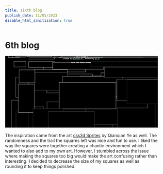 ```yaml
---
title: sixth blog 
publish_date: 11/05/2023
disable_html_sanitization: true
---
```


# 6th blog
<img src="images/square.PNG"></img> 

The inspiration came from the art [css3d Sprites](https://threejs.org/examples/#css3d_sprites) by Qianqian Ye as well. The randomness and the trail the squares left was nice and fun to use. I liked the way the squares were together creating a chaotic environment which I wanted to also add to my own art. However, I stumbled across the issue where making the squares too big would make the art confusing rather than interesting. I decided to decrease the size of my squares as well as rounding it to keep things polished. 